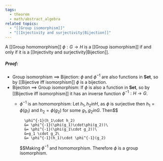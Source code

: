 ```yaml
---
tags:
  - theorem
  - math/abstract_algebra
related topics:
  - "[[Group isomorphism]]"
  - "[[Injectivity and surjectivity|Bijection]]"
---
```

A [[Group homomorphism]] $\phi: G\to H$ is a [[Group isomorphism]] if and only if it is a [[Injectivity and surjectivity|Bijection]].
##### Proof:
- Group isomorphism $\implies$ Bijection:
	$\phi$ and $\phi^{-1}$ are also functions in $\mathbf{Set}$, so by [[Bijective iff isomorphism]] $\phi$ is a bijection.
- Bijection $\implies$ Group isomorphism:
	If $\phi$ is also a function in $\mathbf{Set}$, so by [[Bijective iff isomorphism]] it has an inverse function $\phi^{-1}:H\to G$.
	- $\phi^{-1}$ is an homomorphism:
		Let $h_1,h_2 in H$, as $\phi$ is surjective then $h_1=\phi(g_1)$ and $h_2=\phi(g_2)$ for some $g_1,g_2 in G$. Then$$
		
			\phi^{-1}(h_1\cdot h_2)
			&= \phi^{-1}(\phi(g_1)\cdot\phi(g_2))\
			&= \phi^{-1}(\phi(g_1\cdot g_2))\
			&=g_1 \cdot g_2\
			&= \phi^{-1}(h_1)\cdot \phi^{-1}(g_2)
		
		$$Making $\phi^{-1}$ and homomorphism.
	Therefore $\phi$ is a group isomorphism.